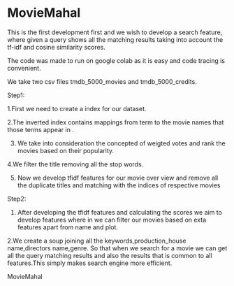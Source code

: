 # MovieMahal
This is the first development first and we wish to develop a search feature, where given a query shows all the matching results taking into account the tf-idf and cosine similarity scores.

The code was made to run on google colab as it is easy and code tracing is convenient.

We take two csv files tmdb_5000_movies and tmdb_5000_credits.

Step1:

1.First we need to create a index for our dataset.



2.The inverted index contains mappings from term to the movie names that those terms appear in .



3. We take into consideration the concepted of weigted votes and rank the movies based on their popularity.



4.We filter the title removing all the stop words.



5. Now we develop tfidf features for our movie over view and remove all the duplicate titles and matching with the indices of respective movies



Step2:

1. After developing the tfidf features and calculating the scores we aim to develop features where in we can filter our movies based on exta features apart from name and plot.




2.We create a soup joining all the keywords,production_house name,directors name,genre. So that when we search for a movie we can get all the query matching results and also the results that is common to all features.This simply makes search engine more efficient.


MovieMahal
